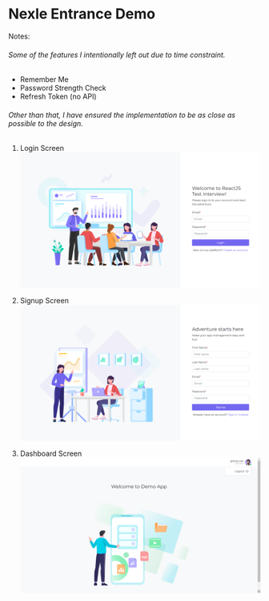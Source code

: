 # Nexle Entrance Demo

Notes:
###### Some of the features I intentionally left out due to time constraint.
- Remember Me
- Password Strength Check
- Refresh Token (no API)
###### Other than that, I have ensured the implementation to be as close as possible to the design.

1. Login Screen
![Alt text](src/assets/images/signin.png)

2. Signup Screen
![Alt text](src/assets/images/signup.png)

3. Dashboard Screen
![Alt text](src/assets/images/dashboard.png)

